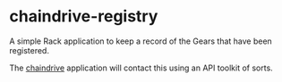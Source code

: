 chaindrive-registry
===================

A simple Rack application to keep a record of the Gears that have been registered.

The [chaindrive][1] application will contact this using an API toolkit of sorts.

[1]: https://github.com/johnbellone/chaindrive
